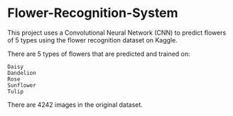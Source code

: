 # Flower-Recognition-System


This project uses a Convolutional Neural Network (CNN) to predict flowers of 5 types using the flower recognition dataset on Kaggle.

There are 5 types of flowers that are predicted and trained on:

    Daisy
    Dandelion
    Rose
    Sunflower
    Tulip

There are 4242 images in the original dataset.
